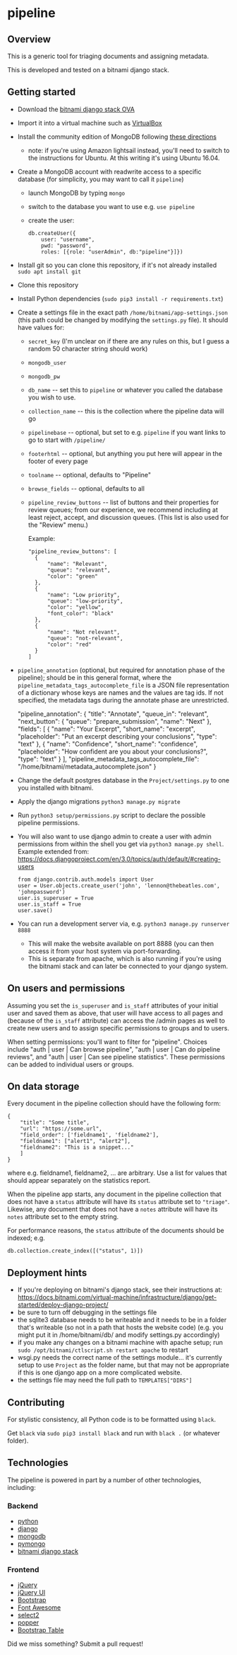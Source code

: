 # pipeline

## Overview

This is a generic tool for triaging documents and assigning metadata.

This is developed and tested on a bitnami django stack.

## Getting started
- Download the [bitnami django stack OVA][1]
- Import it into a virtual machine such as [VirtualBox][2]
- Install the community edition of MongoDB following [these directions][3]
  - note: if you're using Amazon lightsail instead, you'll need to switch to the instructions for Ubuntu. At this writing it's using Ubuntu 16.04.
- Create a MongoDB account with readwrite access to a specific database (for simplicity, you may want to call it `pipeline`)
  - launch MongoDB by typing `mongo`
  - switch to the database you want to use e.g. `use pipeline`
  - create the user:
  
        db.createUser({
            user: "username",
            pwd: "password",
            roles: [{role: "userAdmin", db:"pipeline"}]})
            
- Install git so you can clone this repository, if it's not already installed `sudo apt install git`
- Clone this repository
- Install Python dependencies (`sudo pip3 install -r requirements.txt`)
- Create a settings file in the exact path `/home/bitnami/app-settings.json` (this path could be changed by modifying the `settings.py` file). It should have values for:
  - `secret_key` (I'm unclear on if there are any rules on this, but I guess a random 50 character string should work)
  - `mongodb_user`
  - `mongodb_pw`
  - `db_name` -- set this to `pipeline` or whatever you called the database you wish to use.
  - `collection_name` -- this is the collection where the pipeline data will go
  - `pipelinebase` -- optional, but set to e.g. `pipeline` if you want links to go to start with `/pipeline/`
  - `footerhtml` -- optional, but anything you put here will appear in the footer of every page
  - `toolname` -- optional, defaults to "Pipeline"
  - `browse_fields` -- optional, defaults to all
  - `pipeline_review_buttons` -- list of buttons and their properties for review queues;
    from our experience, we recommend including at least reject, accept, and discussion queues.
    (This list is also used for the "Review" menu.)

    Example:

        "pipeline_review_buttons": [
          {
              "name": "Relevant",
              "queue": "relevant",
              "color": "green"
          },
          {
              "name": "Low priority",
              "queue": "low-priority",
              "color": "yellow",
              "font_color": "black"
          },
          {
              "name": "Not relevant",
              "queue": "not-relevant",
              "color": "red"
          }
        ]
-  `pipeline_annotation` (optional, but required for annotation phase of the pipeline); should be in this general format, where the
   `pipeline_metadata_tags_autocomplete_file` is a JSON file representation of a dictionary whose keys are names and the values are
   tag ids. If not specified, the metadata tags during the annotate phase are unrestricted.

     "pipeline_annotation": {
        "title": "Annotate",
        "queue_in": "relevant",
        "next_button": {
            "queue": "prepare_submission",
            "name": "Next"
        },
        "fields": [
            {
                "name": "Your Excerpt",
                "short_name": "excerpt",
                "placeholder": "Put an excerpt describing your conclusions",
                "type": "text"
            },
            {
                "name": "Confidence",
                "short_name": "confidence",
                "placeholder": "How confident are you about your conclusions?",
                "type": "text"
            }
        ],
        "pipeline_metadata_tags_autocomplete_file": "/home/bitnami/metadata_autocomplete.json"
    }
- Change the default postgres database in the `Project/settings.py` to one you installed with bitnami.
- Apply the django migrations
  `python3 manage.py migrate`
- Run `python3 setup/permissions.py` script to declare the possible pipeline permissions.
- You will also want to use django admin to create a user with admin permissions from within the
  shell you get via `python3 manage.py shell`.
  Example extended from: https://docs.djangoproject.com/en/3.0/topics/auth/default/#creating-users
  ```
  from django.contrib.auth.models import User
  user = User.objects.create_user('john', 'lennon@thebeatles.com', 'johnpassword')
  user.is_superuser = True
  user.is_staff = True
  user.save()
  ```
- You can run a development server via, e.g. `python3 manage.py runserver 8888`
  - This will make the website available on port 8888 (you can then access it from your host system via port-forwarding.
  - This is separate from apache, which is also running if you're using the bitnami stack and can later be connected to your django system.

## On users and permissions

Assuming you set the `is_superuser` and `is_staff` attributes of your initial user and saved them as above,
that user will have access to all pages and (because of the `is_staff` attribute) can access the /admin pages as well
to create new users and to assign specific permissions to groups and to users.

When setting permissions: you'll want to filter for "pipeline". Choices include "auth | user | Can browse pipeline",
"auth | user | Can do pipeline reviews", and "auth | user | Can see pipeline statistics". These permissions can be
added to individual users or groups.

## On data storage

Every document in the pipeline collection should have the following form:

    {
        "title": "Some title",
        "url": "https://some.url",
        "field_order": ['fieldname1', 'fieldname2'],
        "fieldname1": ["alert1", "alert2"],
        "fieldname2": "This is a snippet..."
        ]
    }

where e.g. fieldname1, fieldname2, ... are arbitrary. Use a list for values that should appear separately on the statistics report.

When the pipeline app starts, any document in the pipeline collection that does not have a `status` attribute will have its `status` attribute set to `"triage"`.
Likewise, any document that does not have a `notes` attribute will have its `notes` attribute set to the empty string.

For performance reasons, the `status` attribute of the documents should be indexed; e.g.

    db.collection.create_index([("status", 1)])

## Deployment hints
- If you're deploying on bitnami's django stack, see their instructions at: https://docs.bitnami.com/virtual-machine/infrastructure/django/get-started/deploy-django-project/
- be sure to turn off debugging in the settings file
- the sqlite3 database needs to be writeable and it needs to be in a folder that's writeable (so not in a path that hosts the website code)
  (e.g. you might put it in /home/bitnami/db/ and modify settings.py accordingly)
- if you make any changes on a bitnami machine with apache setup; run `sudo /opt/bitnami/ctlscript.sh restart apache` to restart
- wsgi.py needs the correct name of the settings module... it's currently setup to use `Project` as the folder name, but that
  may not be appropriate if this is one django app on a more complicated website.
 - the settings file may need the full path to `TEMPLATES["DIRS"]`



## Contributing
For stylistic consistency, all Python code is to be formatted using `black`.

Get `black` via `sudo pip3 install black` and run with `black .` (or whatever folder).


## Technologies

The pipeline is powered in part by a number of other technologies, including:

### Backend
- [python](https://python.org)
- [django](https://www.djangoproject.com/)
- [mongodb](https://mongodb.com)
- [pymongo](https://pypi.org/project/pymongo/)
- [bitnami django stack][1]

### Frontend
- [jQuery](https://jquery.com)
- [jQuery UI](https://jqueryui.com/)
- [Bootstrap](https://getbootstrap.com/)
- [Font Awesome](https://fontawesome.com)
- [select2](https://select2.org/)
- [popper](https://popper.js.org)
- [Bootstrap Table](https://bootstrap-table.com/)


Did we miss something? Submit a pull request!

[1]: https://bitnami.com/stack/django/virtual-machine "Bitnami django OVA"
[2]: https://www.virtualbox.org/ "VirtualBox"
[3]: https://docs.mongodb.com/manual/tutorial/install-mongodb-on-debian/ "MongoDB installation guide"

